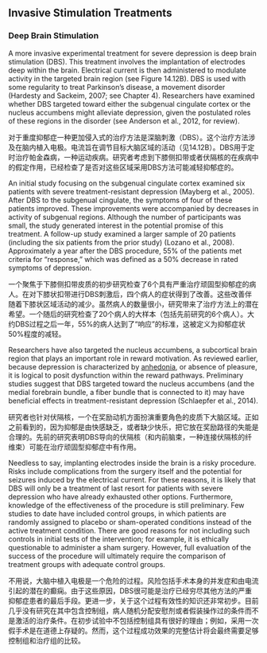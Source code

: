 ## Invasive Stimulation Treatments

### Deep Brain Stimulation

A more invasive experimental treatment for severe depression is deep brain stimulation (DBS). This treatment involves the implantation of electrodes deep within the brain. Electrical current is then administered to modulate activity in the targeted brain region (see Figure 14.12B). DBS is used with some regularity to treat Parkinson’s disease, a movement disorder (Hardesty and Sackeim, 2007; see Chapter 4). Researchers have examined whether DBS targeted toward either the subgenual cingulate cortex or the nucleus accumbens might alleviate depression, given the postulated roles of these regions in the disorder (see Anderson et al., 2012, for review).

对于重度抑郁症一种更加侵入式的治疗方法是深脑刺激（DBS）。这个治疗方法涉及在脑内植入电极。电流旨在调节目标大脑区域的活动（见14.12B）。DBS用于定时治疗帕金森病，一种运动疾病。研究者考虑到下膝侧扣带或者伏隔核的在疾病中的假定作用，已经检查了是否对这些区域采用DBS方法可能减轻抑郁症的。

An initial study focusing on the subgenual cingulate cortex examined six patients with severe treatment-resistant depression (Mayberg et al., 2005). After DBS to the subgenual cingulate, the symptoms of four of these patients improved. These improvements were accompanied by decreases in activity of subgenual regions. Although the number of participants was small, the study generated interest in the potential promise of this treatment. A follow-up study examined a larger sample of 20 patients (including the six patients from the prior study) (Lozano et al., 2008). Approximately a year after the DBS procedure, 55% of the patients met criteria for “response,” which was defined as a 50% decrease in rated symptoms of depression.

一个聚焦于下膝侧扣带皮质的初步研究检查了6个具有严重治疗顽固型抑郁症的病人。在对下膝状扣带进行DBS刺激后，四个病人的症状得到了改善。这些改善伴随着下膝状区域活动的减少。虽然病人的数量很小，研究带来了治疗方法上的潜在希望。一个随后的研究检查了20个病人的大样本（包括先前研究的6个病人）。大约DBS过程之后一年，55%的病人达到了“响应”的标准，这被定义为抑郁症状50%程度的减轻。


Researchers have also targeted the nucleus accumbens, a subcortical brain region that plays an important role in reward motivation. As reviewed earlier, because depression is characterized by [anhedonia](https://www.medicinenet.com/script/main/art.asp?articlekey=17900), or absence of pleasure, it is logical to posit dysfunction within the reward pathways. Preliminary studies suggest that DBS targeted toward the nucleus accumbens (and the medial forebrain bundle, a fiber bundle that is connected to it) may have beneficial effects in treatment-resistant depression (Schlaepfer et al., 2014).

研究者也针对伏隔核，一个在奖励动机方面扮演重要角色的皮质下大脑区域。正如之前看到的，因为抑郁是由快感缺乏，或者缺少快乐，把它放在奖励路径的失能是合理的。先前的研究表明DBS导向的伏隔核（和内前脑束，一种连接伏隔核的纤维束）可能在治疗顽固型抑郁症中有作用。

Needless to say, implanting electrodes inside the brain is a risky procedure. Risks include complications from the surgery itself and the potential for seizures induced by the electrical current. For these reasons, it is likely that DBS will only be a treatment of last resort for patients with severe depression who have already exhausted other options. Furthermore, knowledge of the effectiveness of the procedure is still preliminary. Few studies to date have included control groups, in which patients are randomly assigned to placebo or sham-operated conditions instead of the active treatment condition. There are good reasons for not including such controls in initial tests of the intervention; for example, it is ethically questionable to administer a sham surgery. However, full evaluation of the success of the procedure will ultimately require the comparison of treatment groups with adequate control groups.

不用说，大脑中植入电极是一个危险的过程。风险包括手术本身的并发症和由电流引起的潜在的癫痫。由于这些原因，DBS很可能是治疗已经穷尽其他方法的严重抑郁症患者的最后手段。更进一步，关于这个过程有效性的知识还非常初步。目前几乎没有研究在其中包含控制组，病人随机分配安慰剂或者假装操作过的条件而不是激活的治疗条件。在初步试验中不包括控制组具有很好的理由；例如，采用一次假手术是在道德上存疑的。然而，这个过程成功效果的完整估计将会最终需要足够控制组和治疗组的比较。
